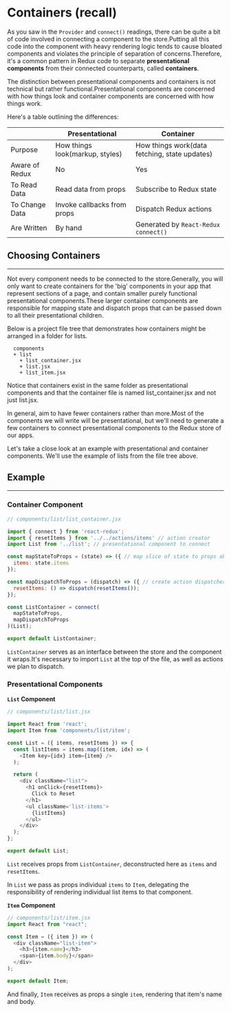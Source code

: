# Containers (recall)
As you saw in the `Provider` and `connect()` readings, there can be quite a bit of code involved in connecting a component to the store.Putting all this code into the component with heavy rendering logic tends to cause bloated components and violates the principle of separation of concerns.Therefore, it's a common pattern in Redux code to separate **presentational components** from their connected counterparts, called **containers**.

The distinction between presentational components and containers is not technical but rather functional.Presentational components are concerned with how things look and container components are concerned with how things work.

Here's a table outlining the differences:

| | Presentational | Container |
|---|---|---|
| Purpose |	How things look(markup, styles) | How things work(data fetching, state updates) |
| Aware of Redux | No | Yes |
| To Read Data | Read data from props | Subscribe to Redux state |
| To Change Data | Invoke callbacks from props | Dispatch Redux actions |
| Are Written | By hand | Generated by `React-Redux` `connect()` |

## Choosing Containers
---
Not every component needs to be connected to the store.Generally, you will only want to create containers for the 'big' components in your app that represent sections of a page, and contain smaller purely functional presentational components.These larger container components are responsible for mapping state and dispatch props that can be passed down to all their presentational children.

Below is a project file tree that demonstrates how containers might be arranged in a folder for lists.
````
  components
  + list
    + list_container.jsx
    + list.jsx
    + list_item.jsx
````

Notice that containers exist in the same folder as presentational components and that the container file is named list_container.jsx and not just list.jsx.

In general, aim to have fewer containers rather than more.Most of the components we will write will be presentational, but we'll need to generate a few containers to connect presentational components to the Redux store of our apps.

Let's take a close look at an example with presentational and container components. We'll use the example of lists from the file tree above.

## Example
---

### Container Component
```js
// components/list/list_container.jsx

import { connect } from 'react-redux';
import { resetItems } from '../../actions/items' // action creator
import List from '../list'; // presentational component to connect

const mapStateToProps = (state) => ({ // map slice of state to props object
  items: state.items
});

const mapDispatchToProps = (dispatch) => ({ // create action dispatcher
  resetItems: () => dispatch(resetItems());
});

const ListContainer = connect(
  mapStateToProps,
  mapDispatchToProps
)(List);

export default ListContainer;
```

`ListContainer` serves as an interface between the store and the component it wraps.It's necessary to import `List` at the top of the file, as well as actions we plan to dispatch.

### Presentational Components

**`List` Component**
```js
// components/list/list.jsx

import React from 'react';
import Item from 'components/list/item';

const List = ({ items, resetItems }) => {
  const listItems = items.map((item, idx) => (
    <Item key={idx} item={item} />
  );

  return (
    <div className="list">
      <h1 onClick={resetItems}>
        Click to Reset
      </h1>
      <ul className='list-items'>
        {listItems}
      </ul>
    </div>
  );
};

export default List;
```

`List` receives props from `ListContainer`, deconstructed here as `items` and `resetItems`.

In `List` we pass as props individual `items` to `Item`, delegating the responsibility of rendering individual list items to that component.

**`Item` Component**
```js
// components/list/item.jsx
import React from "react";

const Item = ({ item }) => (
  <div className="list-item">
    <h3>{item.name}</h3>
    <span>{item.body}</span>
  </div>
);

export default Item;
```
And finally, `Item` receives as props a single `item`, rendering that item's name and body.